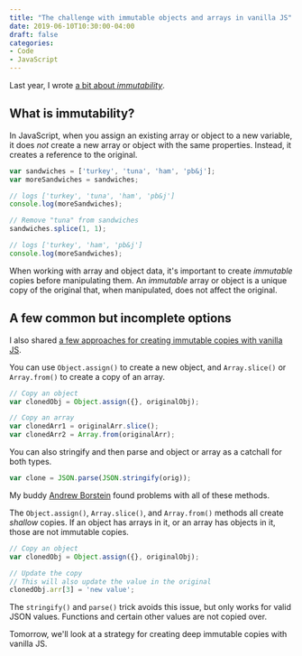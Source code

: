 ```yaml
---
title: "The challenge with immutable objects and arrays in vanilla JS"
date: 2019-06-10T10:30:00-04:00
draft: false
categories:
- Code
- JavaScript
---
```


Last year, I wrote [a bit about *immutability*](https://gomakethings.com/immutability-in-javascript/).

## What is immutability?

In JavaScript, when you assign an existing array or object to a new variable, it does *not* create a new array or object with the same properties. Instead, it creates a reference to the original.

```javascript
var sandwiches = ['turkey', 'tuna', 'ham', 'pb&j'];
var moreSandwiches = sandwiches;

// logs ['turkey', 'tuna', 'ham', 'pb&j']
console.log(moreSandwiches);

// Remove "tuna" from sandwiches
sandwiches.splice(1, 1);

// logs ['turkey', 'ham', 'pb&j']
console.log(moreSandwiches);
```

When working with array and object data, it's important to create *immutable* copies before manipulating them. An *immutable* array or object is a unique copy of the original that, when manipulated, does not affect the original.

## A few common but incomplete options

I also shared [a few approaches for creating immutable copies with vanilla JS](/how-to-handle-immutability-in-javascript/).

You can use `Object.assign()` to create a new object, and `Array.slice()` or `Array.from()` to create a copy of an array.

```js
// Copy an object
var clonedObj = Object.assign({}, originalObj);

// Copy an array
var clonedArr1 = originalArr.slice();
var clonedArr2 = Array.from(originalArr);
```

You can also stringify and then parse and object or array as a catchall for both types.

```js
var clone = JSON.parse(JSON.stringify(orig));
```

My buddy [Andrew Borstein](https://andrewborstein.com/) found problems with all of these methods.

The `Object.assign()`, `Array.slice()`, and `Array.from()` methods all create *shallow* copies. If an object has arrays in it, or an array has objects in it, those are not immutable copies.

```js
// Copy an object
var clonedObj = Object.assign({}, originalObj);

// Update the copy
// This will also update the value in the original
clonedObj.arr[3] = 'new value';
```

The `stringify()` and `parse()` trick avoids this issue, but only works for valid JSON values. Functions and certain other values are not copied over.

Tomorrow, we'll look at a strategy for creating deep immutable copies with vanilla JS.